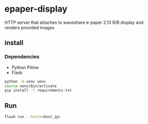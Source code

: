 # epaper-display

HTTP server that attaches to waveshare e-paper 2.13 R/B display and renders provided images

## install

### Dependencies
- Python Pillow
- Flask

```sh
python -m venv venv
source venv/bin/activate
pip install -f requirements.txt
```

## Run

```sh
flask run --host=<host_ip>
```
